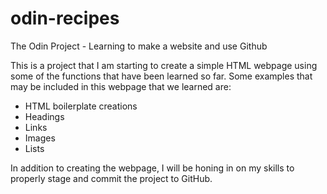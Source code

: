 # odin-recipes
The Odin Project - Learning to make a website and use Github

This is a project that I am starting to create a simple HTML webpage
using some of the functions that have been learned so far. Some examples
that may be included in this webpage that we learned are:

- HTML boilerplate creations
- Headings
- Links
- Images
- Lists

In addition to creating the webpage, I will be honing in on my skills to
properly stage and commit the project to GitHub. 
